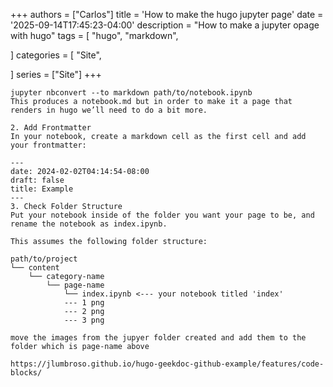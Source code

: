 +++
authors = ["Carlos"]
title = 'How to make the hugo jupyter page'
date = '2025-09-14T17:45:23-04:00'
description = "How to make a jupyter opage with hugo"
tags = [
    "hugo",
    "markdown",
    
]
categories = [
    "Site",
    
]
series = ["Site"]
+++


```plain
jupyter nbconvert --to markdown path/to/notebook.ipynb
This produces a notebook.md but in order to make it a page that renders in hugo we’ll need to do a bit more.

2. Add Frontmatter
In your notebook, create a markdown cell as the first cell and add your frontmatter:

---
date: 2024-02-02T04:14:54-08:00
draft: false
title: Example
---
3. Check Folder Structure
Put your notebook inside of the folder you want your page to be, and rename the notebook as index.ipynb.

This assumes the following folder structure:

path/to/project
└── content
    └── category-name
        └── page-name
            └── index.ipynb <--- your notebook titled 'index'
            --- 1 png
            --- 2 png
            --- 3 png

move the images from the jupyer folder created and add them to the folder which is page-name above

```


```plain
https://jlumbroso.github.io/hugo-geekdoc-github-example/features/code-blocks/
```